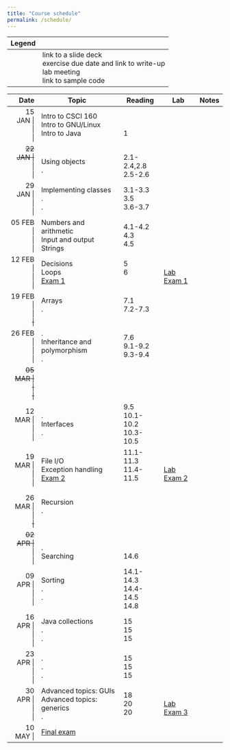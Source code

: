 ```yaml
---
title: "Course schedule"
permalink: /schedule/
---
```


| Legend |   |
| -----: | - |
| <span class="far fa-file-pdf"></span><br><span class="fas fa-pencil-alt"></span><br><span class="fas fa-flask"></span><br><span class="fab fa-github"></span> | link to a slide deck<br>exercise due date and link to write-up<br>lab meeting<br>link to sample code |

| Date                             | Topic                                                    | Reading                          | Lab                                                                          | Notes                                                        |
| -------------------------------: | -------------------------------------------------------- | -------------------------------- | ---------------------------------------------------------------------------- | ------------------------------------------------------------ |
| 15 JAN \|<br>\|<br>\|            | Intro to CSCI 160<br>Intro to GNU/Linux<br>Intro to Java | <br><br>1                        | <span class="fas fa-flask"></span><br><br>                                   | <br>[<span class="far fa-file-pdf"></span>][INTRO]<br>[<span class="far fa-file-pdf"></span>][JAVA] |
| <del>22 JAN \|</del><br>\|<br>\| | <br>Using objects<br>.                                   | <br>2.1-2.4,2.8<br>2.5-2.6       | <span class="fas fa-flask"></span><br><span class="fas fa-flask"></span><br> | <br>[<span class="far fa-file-pdf"></span>][METHODS+CLASSES] [<span class="fab fa-github"></span>][METHODS+CLASSES-GH]<br>&nbsp;                              |
| 29 JAN \|<br>\|<br>\|            | Implementing classes<br>.<br>.                           | 3.1-3.3<br>3.5<br>3.6-3.7        | <span class="fas fa-flask"></span><br><br>                                   |                                                              |
| 05 FEB \|<br>\|<br>\|            | Numbers and arithmetic<br>Input and output<br>Strings    | 4.1-4.2<br>4.3<br>4.5            | <span class="fas fa-flask"></span><br><span class="fas fa-flask"></span><br> |                                                              |
| 12 FEB \|<br>\|<br>\|            | Decisions<br>Loops<br>[Exam 1]                           | 5<br>6<br>&nbsp;                 | <br>[Lab Exam 1]<br>                                                         |                                                              |
| 19 FEB \|<br>\|<br><del>\|</del> | Arrays<br>.<br>&nbsp;                                    | 7.1<br>7.2-7.3<br>&nbsp;         | <span class="fas fa-flask"></span><br><br>                                   |                                                              |
| 26 FEB \|<br>\|<br>\|            | .<br>Inheritance and polymorphism<br>.                   | 7.6<br>9.1-9.2<br>9.3-9.4        | <span class="fas fa-flask"></span><br><br>                                   |                                                              |
| <del>05 MAR \|<br>\|<br>\|</del> |                                                          |                                  |                                                                              |                                                              |
| 12 MAR \|<br>\|<br>\|            | .<br>Interfaces<br>.                                     | 9.5<br>10.1-10.2<br>10.3-10.5    | <span class="fas fa-flask"></span><br><span class="fas fa-flask"></span><br> |                                                              |
| 19 MAR \|<br>\|<br>\|            | File I/O<br>Exception handling<br>[Exam 2]               | 11.1-11.3<br>11.4-11.5<br>&nbsp; | <span class="fas fa-flask"></span><br>[Lab Exam 2]<br>                       |                                                              |
| 26 MAR \|<br>\|<br><del>\|</del> | Recursion<br>.<br>&nbsp;                                 |                                  | <span class="fas fa-flask"></span><br><br>                                   |                                                              |
| <del>02 APR \|</del><br>\|<br>\| | <br>.<br>Searching                                       | <br><br>14.6                     | <br><span class="fas fa-flask"></span><br>                                   |                                                              |
| 09 APR \|<br>\|<br>\|            | Sorting<br>.<br>.                                        | 14.1-14.3<br>14.4-14.5<br>14.8   | <span class="fas fa-flask"></span><br><br>                                   |                                                              |
| 16 APR \|<br>\|<br>\|            | Java collections<br>.<br>.                               | 15<br>15<br>15                   | <span class="fas fa-flask"></span><br><span class="fas fa-flask"></span><br> |                                                              |
| 23 APR \|<br>\|<br>\|            | .<br>.<br>.                                              | 15<br>15<br>15                   | <span class="fas fa-flask"></span><br><br>                                   |                                                              |
| 30 APR \|<br>\|<br>\|            | Advanced topics: GUIs<br>Advanced topics: generics<br>.  | 18<br>20<br>20                   | <span class="fas fa-flask"></span><br>[Lab Exam 3]<br>                       |                                                              |
| 10 MAY \|                        | [Final exam]                                             |                                  |                                                                              |                                                              |

[Exam 1]: ../study-guides/exam1/
[Exam 2]: ../study-guides/exam2/
[Exam 3]: ../study-guides/exam3/
[Lab Exam 1]: ../study-guides/labexam1/
[Lab Exam 2]: ../study-guides/labexam2/
[Lab Exam 3]: ../study-guides/labexam3/
[Final exam]: ../study-guides/final/
[EX1]: ../exercises/1/
[EX2]: ../exercises/2/
[EX3]: ../exercises/3/
[INTRO]: ../assets/slides/intro/slides.pptx
[JAVA]:  ../assets/slides/java/slides.pptx
[METHODS+CLASSES]:  ../assets/slides/methods+classes/slides.pptx
[METHODS+CLASSES-GH]: ../sample-code#methodsclasses
